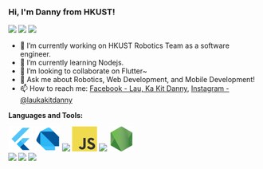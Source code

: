 ### Hi, I'm Danny from HKUST!

![](https://komarev.com/ghpvc/?username=kkdlau&color=blue&style=flat-square=VIEW+COUNT)
![](https://img.shields.io/badge/HKUST-Robotics%20Team-red?logo=Semaphore-CI&logoColor=white)
![](https://img.shields.io/badge/HKUST-Student-blue)

- 🔭 I’m currently working on HKUST Robotics Team as a software engineer.
- 🌱 I’m currently learning Nodejs.
- 👯 I’m looking to collaborate on Flutter~
- 💬 Ask me about Robotics, Web Development, and Mobile Development!
- 📫 How to reach me: [Facebook - Lau, Ka Kit Danny](https://www.facebook.com/DannyLau1205), [Instagram - @laukakitdanny](https://www.instagram.com/laukakitdanny/?hl=zh-hk)

**Languages and Tools:**  

<code><img height="50" src="https://raw.githubusercontent.com/github/explore/80688e429a7d4ef2fca1e82350fe8e3517d3494d/topics/flutter/flutter.png"></code>
<code><img height="50" src="https://raw.githubusercontent.com/github/explore/80688e429a7d4ef2fca1e82350fe8e3517d3494d/topics/dart/dart.png"></code>
<code><img height="50" src="https://miro.medium.com/max/816/1*TpbxEQy4ckB-g31PwUQPlg.png"></code>
<code><img height="50" src="https://raw.githubusercontent.com/github/explore/80688e429a7d4ef2fca1e82350fe8e3517d3494d/topics/javascript/javascript.png"></code>
<code><img height="50" src="https://mildaintrainings.com/wp-content/uploads/2017/11/react-logo.png"/></code>
<code><img height="50" src="https://raw.githubusercontent.com/github/explore/80688e429a7d4ef2fca1e82350fe8e3517d3494d/topics/nodejs/nodejs.png">
</code>
<code><img height="50" src="https://upload.wikimedia.org/wikipedia/commons/thumb/0/0b/Qt_logo_2016.svg/1280px-Qt_logo_2016.svg.png"></code>
</code>
<code><img height="50" src="https://i.redd.it/31b2ii8hchi31.jpg"></code>
<code><img height="50" src="https://cdn.iconscout.com/icon/free/png-512/c-programming-569564.png"/></code>
